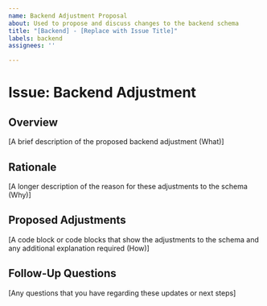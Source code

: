 ```yaml
---
name: Backend Adjustment Proposal
about: Used to propose and discuss changes to the backend schema
title: "[Backend] - [Replace with Issue Title]"
labels: backend
assignees: ''

---
```


# Issue: Backend Adjustment  #

## Overview ##
[A brief description of the proposed backend adjustment (What)]

## Rationale ##
[A longer description of the reason for these adjustments to the schema (Why)]

## Proposed Adjustments ##
[A code block or code blocks that show the adjustments to the schema and any additional explanation required (How)]

## Follow-Up Questions ##
[Any questions that you have regarding these updates or next steps]
